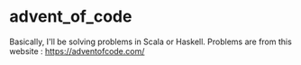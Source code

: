 # advent_of_code

Basically, I'll be solving problems in Scala or Haskell.
Problems are from this website : https://adventofcode.com/
